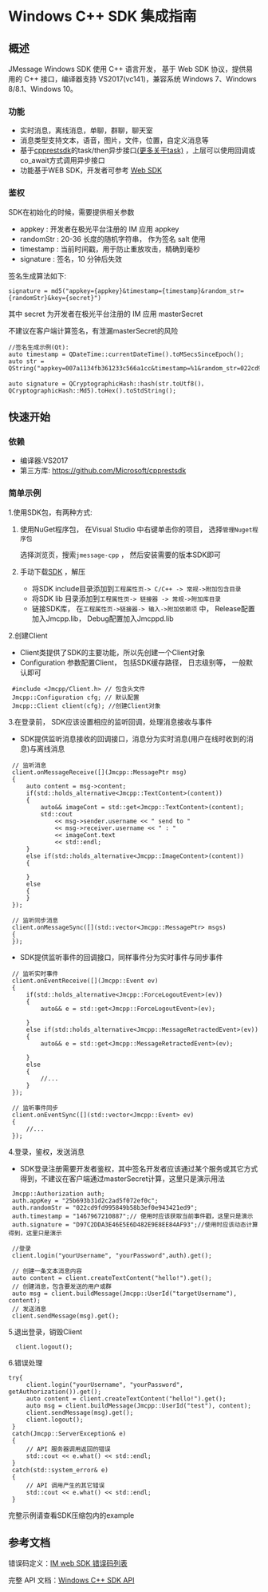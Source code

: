 <h1>Windows C++ SDK 集成指南</h1>


## 概述

JMessage Windows SDK 使用 C++ 语言开发， 基于 Web SDK 协议，提供易用的 C++ 接口，编译器支持 VS2017(vc141)，兼容系统 Windows 7、Windows 8/8.1、Windows 10。


### 功能

- 实时消息，离线消息，单聊，群聊，聊天室
- 消息类型支持文本，语音，图片，文件，位置，自定义消息等
- 基于[cpprestsdk](https://github.com/Microsoft/cpprestsdk/wiki/Programming-with-Tasks)的task/then异步接口[(更多关于task)](https://docs.microsoft.com/zh-cn/cpp/parallel/concrt/reference/task-class?f1url=https%3A%2F%2Fmsdn.microsoft.com%2Fquery%2Fdev15.query%3FappId%3DDev15IDEF1%26l%3DZH-CN%26k%3Dk(PPLTASKS%2FConcurrency%3A%3Atask)%3Bk(Concurrency%3A%3Atask)%3Bk(task)%3Bk(DevLang-C%2B%2B)%3Bk(TargetOS-Windows)%26rd%3Dtrue) ，上层可以使用回调或co_await方式调用异步接口
- 功能基于WEB SDK，开发者可参考 [Web SDK](https://docs.jiguang.cn/jmessage/client/im_sdk_js_v2/) 



### 鉴权

SDK在初始化的时候，需要提供相关参数

* appkey : 开发者在极光平台注册的 IM 应用 appkey
* randomStr : 20-36 长度的随机字符串， 作为签名 salt 使用
* timestamp : 当前时间戳，用于防止重放攻击，精确到毫秒
* signature : 签名，10 分钟后失效

签名生成算法如下:

```
signature = md5("appkey={appkey}&timestamp={timestamp}&random_str={randomStr}&key={secret}")
```

其中 secret 为开发者在极光平台注册的 IM 应用 masterSecret

不建议在客户端计算签名，有泄漏masterSecret的风险

```
//签名生成示例(Qt):
auto timestamp = QDateTime::currentDateTime().toMSecsSinceEpoch();
auto str = QString("appkey=007a1134fb361233c566a1cc&timestamp=%1&random_str=022cd9fd995849b58b3ef0e943421ed9&key=122d61038232226fc12d0422").arg(time);

auto signature = QCryptographicHash::hash(str.toUtf8()， QCryptographicHash::Md5).toHex().toStdString();
```



## 快速开始

### 依赖

- 编译器:VS2017
- 第三方库: <https://github.com/Microsoft/cpprestsdk>


### 简单示例

1.使用SDK包，有两种方式:

   1. 使用NuGet程序包， 在Visual Studio 中右键单击你的项目， 选择`管理Nuget程序包`

      选择浏览页，搜索`jmessage-cpp` ， 然后安装需要的版本SDK即可

   2. 手动下载[SDK](https://docs.jiguang.cn/jmessage/resources/) ，解压

      * 将SDK include目录添加到`工程属性页-> C/C++ -> 常规->附加包含目录`
      * 将SDK lib 目录添加到`工程属性页-> 链接器 -> 常规->附加库目录`
      * 链接SDK库， 在`工程属性页->链接器-> 输入->附加依赖项` 中， Release配置加入Jmcpp.lib， Debug配置加入Jmcppd.lib


2.创建Client

   * Client类提供了SDK的主要功能，所以先创建一个Client对象
   * Configuration 参数配置Client， 包括SDK缓存路径， 日志级别等， 一般默认即可
   ```
    #include <Jmcpp/Client.h> // 包含头文件
    Jmcpp::Configuration cfg; // 默认配置
    Jmcpp::Client client(cfg); //创建Client对象
   ```


3.在登录前， SDK应该设置相应的监听回调，处理消息接收与事件

  * SDK提供监听消息接收的回调接口，消息分为实时消息(用户在线时收到的消息)与离线消息
   ```
	// 监听消息
	client.onMessageReceive([](Jmcpp::MessagePtr msg)
	{
		auto content = msg->content;
		if(std::holds_alternative<Jmcpp::TextContent>(content))
		{
			auto&& imageCont = std::get<Jmcpp::TextContent>(content);
			std::cout
				<< msg->sender.username << " send to "
				<< msg->receiver.username << " : "
				<< imageCont.text
				<< std::endl;
		}
		else if(std::holds_alternative<Jmcpp::ImageContent>(content))
		{

		}
		else
		{
		}
	});

	// 监听同步消息
	client.onMessageSync([](std::vector<Jmcpp::MessagePtr> msgs)
	{
	});
   ```

  * SDK提供监听事件的回调接口，同样事件分为实时事件与同步事件
   ```
	// 监听实时事件
	client.onEventReceive([](Jmcpp::Event ev)
	{
		if(std::holds_alternative<Jmcpp::ForceLogoutEvent>(ev))
		{
			auto&& e = std::get<Jmcpp::ForceLogoutEvent>(ev);

		}
		else if(std::holds_alternative<Jmcpp::MessageRetractedEvent>(ev))
		{
			auto&& e = std::get<Jmcpp::MessageRetractedEvent>(ev);

		}
		else
		{
			//...
		}
	});

	// 监听事件同步
	client.onEventSync([](std::vector<Jmcpp::Event> ev)
	{
		//...
	});
   ```


4.登录，鉴权，发送消息

  * SDK登录注册需要开发者鉴权，其中签名开发者应该通过某个服务或其它方式得到，不建议在客户端通过masterSecret计算，这里只是演示用法
   ```
    Jmcpp::Authorization auth;
    auth.appKey = "25b693b31d2c2ad5f072ef0c";
    auth.randomStr = "022cd9fd995849b58b3ef0e943421ed9";
    auth.timestamp = "1467967210887";// 使用时应该获取当前事件戳，这里只是演示
    auth.signature = "D97C2DDA3E46E5E6D482E9E8EE84AF93";//使用时应该动态计算得到，这里只是演示

    //登录
    client.login("yourUsername", "yourPassword",auth).get();

    // 创建一条文本消息内容
    auto content = client.createTextContent("hello!").get();
    // 创建消息，包含要发送的用户或群
    auto msg = client.buildMessage(Jmcpp::UserId("targetUsername"), content);
    // 发送消息
    client.sendMessage(msg).get();
   ```


5.退出登录，销毁Client

   ```
     client.logout();
   ```

6.错误处理

   ```
try{
		client.login("yourUsername", "yourPassword", getAuthorization()).get();
		auto content = client.createTextContent("hello!").get();
		auto msg = client.buildMessage(Jmcpp::UserId("test"), content);
		client.sendMessage(msg).get();
		client.logout();
	}
	catch(Jmcpp::ServerException& e)
	{
		// API 服务器调用返回的错误
		std::cout << e.what() << std::endl;
	}
	catch(std::system_error& e)
	{
		// API 调用产生的其它错误
		std::cout << e.what() << std::endl;
	}
   ```

   

完整示例请查看SDK压缩包内的example


## 参考文档

错误码定义：[IM web SDK 错误码列表](https://docs.jiguang.cn/jmessage/client/im_errorcode_js/)

完整 API 文档：[Windows C++ SDK API](https://docs.jiguang.cn/jmessage/client/im_win_api_docs/)









